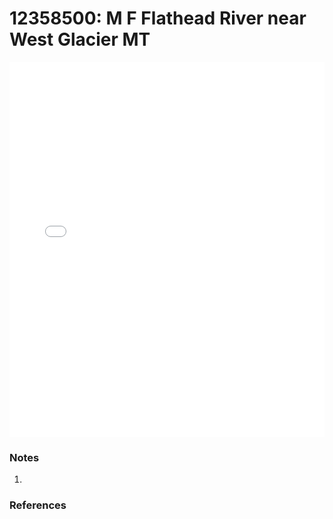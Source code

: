 # 12358500: M F Flathead River near West Glacier MT

<iframe src="/distribution_estimation/_static/stations/12358500_fdc.html" width="100%" height="600" frameborder="0"></iframe>

### Notes
1. 

### References

